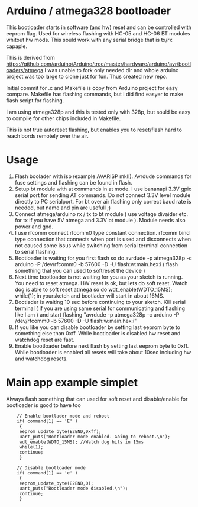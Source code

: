 # Arduino / atmega328 bootloader

This bootloader starts in software (and hw) reset and can be controlled with eeprom flag. Used for wireless flashing with HC-05 and HC-06 BT modules whitout hw mods. This sould work with any serial bridge that is tx/rx capaple.

This is derived from https://github.com/arduino/Arduino/tree/master/hardware/arduino/avr/bootloaders/atmega
I was unable to fork only needed dir and whole arduino project was too large to clone just for fun. Thus created new repo.

Initial commit for .c and Makefile is copy from Arduino project for easy compare. Makefile has flashing commands, but I did find easyer to make flash script for flashing.

I am using atmega328p and this is tested only with 328p, but sould be easy to compile for other chips included in Makefile.

This is not true autoreset flashing, but enables you to reset/flash hard to reach bords remotely over the air. 

Usage
=====

1. Flash boolader with isp (example AVARISP mkII). Avrdude commands for fuse settings and flashing can be found in flash.
2. Setup bt module with at commands in at mode. I use bananapi 3.3V gpio serial port for sending AT commands. Do not connect 3.3V level module directly to PC serialport. For bt over air flashing only correct baud rate is needed, but name and pin are usefull ;)   
3. Connect atmega/arduino rx / tx to bt module ( use voltage divaider etc. for tx if you have 5V atmega and 3.3V bt module ). Module needs also power and gnd.  
4. I use rfcomm connect rfcomm0 type constant connection. rfcomm bind type connection that connects when port is used and disconnects when not caused some issus while switching from serial terminal connection to serial flashing.
5. Bootloader is waiting for you first flash so do avrdude -p atmega328p -c arduino -P /dev/rfcomm0 -b 57600 -D  -U flash:w:main.hex:i ( flash something that you can used to softreset the device )
6. Next time bootloader is not waiting for you as your sketch is running. You need to reset atmega. HW reset is ok, but lets do soft reset. Watch dog is able to soft reset atmega so do wdt_enable(WDTO_15MS); while(1); in yoursketch and bootlader will start in about 16MS.
7. Bootlader is waiting 10 sec before continuing to your sketch. Kill serial terminal ( if you are using same serial for communicating and flashing like I am ) and start flashing "avrdude -p atmega328p -c arduino -P /dev/rfcomm0 -b 57600 -D  -U flash:w:main.hex:i" 
8. If you like you can disable bootloader by setting last eeprom byte to something else than 0xff. While bootloader is disabled hw reset and watchdog reset are fast.
9. Enable bootloader before next flash by setting last eeprom byte to 0xff. While bootloader is enabled all resets will take about 10sec including hw and watchdog resets.

Main app example simplet
========================

Always flash something that can used for soft reset and disable/enable for bootloader is good to have too

		// Enable bootlader mode and reboot
		if( command[1] == 'E' )
 		 {
 		 eeprom_update_byte(E2END,0xff);
 		 uart_puts("Bootloader mode enabled. Going to reboot.\n");
 		 wdt_enable(WDTO_15MS); //Watch dog hits in 15ms
 		 while(1);
 		 continue;
 		 }
 
 		// Disable bootloader mode
		if( command[1] == 'e' )
 		 {
 		 eeprom_update_byte(E2END,0);
 		 uart_puts("Bootloader mode disabled.\n");
 		 continue;
 		 }
